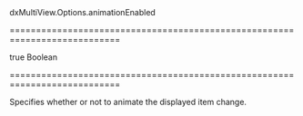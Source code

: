 <!--id-->dxMultiView.Options.animationEnabled<!--/id-->
===========================================================================
<!--default-->true<!--/default-->
<!--type-->Boolean<!--/type-->
===========================================================================

<!--shortDescription-->
Specifies whether or not to animate the displayed item change.
<!--/shortDescription-->

<!--fullDescription-->

<!--/fullDescription-->